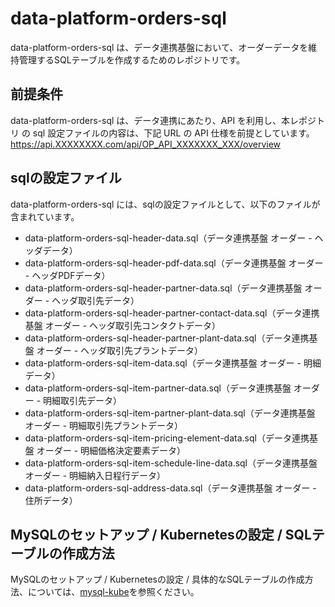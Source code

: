 # data-platform-orders-sql 

data-platform-orders-sql は、データ連携基盤において、オーダーデータを維持管理するSQLテーブルを作成するためのレポジトリです。  

## 前提条件  
data-platform-orders-sql は、データ連携にあたり、API を利用し、本レポジトリ の sql 設定ファイルの内容は、下記 URL の API 仕様を前提としています。  
https://api.XXXXXXXX.com/api/OP_API_XXXXXXX_XXX/overview   

## sqlの設定ファイル

data-platform-orders-sql には、sqlの設定ファイルとして、以下のファイルが含まれています。    

* data-platform-orders-sql-header-data.sql（データ連携基盤 オーダー - ヘッダデータ）
* data-platform-orders-sql-header-pdf-data.sql（データ連携基盤 オーダー - ヘッダPDFデータ）
* data-platform-orders-sql-header-partner-data.sql（データ連携基盤 オーダー - ヘッダ取引先データ）
* data-platform-orders-sql-header-partner-contact-data.sql（データ連携基盤 オーダー - ヘッダ取引先コンタクトデータ）
* data-platform-orders-sql-header-partner-plant-data.sql（データ連携基盤 オーダー - ヘッダ取引先プラントデータ）
* data-platform-orders-sql-item-data.sql（データ連携基盤 オーダー - 明細データ）  
* data-platform-orders-sql-item-partner-data.sql（データ連携基盤 オーダー - 明細取引先データ）  
* data-platform-orders-sql-item-partner-plant-data.sql（データ連携基盤 オーダー - 明細取引先プラントデータ）
* data-platform-orders-sql-item-pricing-element-data.sql（データ連携基盤 オーダー - 明細価格決定要素データ）  
* data-platform-orders-sql-item-schedule-line-data.sql（データ連携基盤 オーダー - 明細納入日程行データ）
* data-platform-orders-sql-address-data.sql（データ連携基盤 オーダー - 住所データ）


## MySQLのセットアップ / Kubernetesの設定 / SQLテーブルの作成方法
MySQLのセットアップ / Kubernetesの設定 / 具体的なSQLテーブルの作成方法、については、[mysql-kube](https://github.com/latonaio/mysql-kube)を参照ください。  

